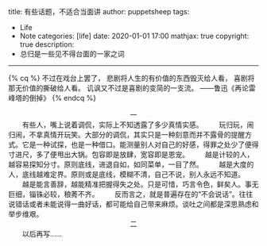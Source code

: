 title: 有些话题，不适合当面讲
author: puppetsheep
tags:
  - Life
  - Note
categories: [life]
date: 2020-01-01 17:00
mathjax: true
copyright: true
description:
 - 总归是一些见不得台面的一家之词
---
{% cq %}
不过在戏台上罢了，
悲剧将人生的有价值的东西毁灭给人看，
喜剧将那无价值的撕破给人看。
讥讽又不过是喜剧的变简的一支流。
          ——鲁迅《再论雷峰塔的倒掉》
{% endcq %}
<!-- more -->
<center>一</center>
&emsp;&emsp;有些人，嘴上说着调侃，实际上不知透露了多少真情实感。
&emsp;&emsp;玩归玩，闹归闹，不拿真情开玩笑。大部分的调侃，其实只是一种刻意而并不露骨的提醒方式。它是一种试探，也是一种借口。能测量别人对自己的好感，得罪之处少了便得寸进尺，多了便甩出大锅。包容即是放肆，宽容即是恩宠。
&emsp;&emsp;越是计较的人，越容易探知分寸。原则底线，进退自如，如同菜单，一目了然。
&emsp;&emsp;越是大度的人，底线越难定界。原则或是底线，模糊不清，自己不说，别人永远不知道。
&emsp;&emsp;越是能言善辞，越能精准把握得失之处。只是可惜，巧言令色，鲜矣人。事无巨细，锱铢必较，稂莠不齐。
&emsp;&emsp;反而言之，就是普遍存在的“不会说话”。往往说错话或者未能说得一曲好话，都可能给自己带来麻烦。谈吐之间都是深思熟虑和举步维艰。
<center>二</center>
&emsp;&emsp;以后再写……


